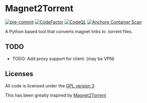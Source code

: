 # Magnet2Torrent

[![pre-commit](https://img.shields.io/badge/pre--commit-enabled-brightgreen?logo=pre-commit&logoColor=white)](https://github.com/pre-commit/pre-commit)
[![CodeFactor](https://www.codefactor.io/repository/github/usma0118/magnet2torrent/badge)](https://www.codefactor.io/repository/github/usma0118/magnet2torrent)
[![CodeQL](https://github.com/usma0118/magnet2torrent/actions/workflows/codeql-analysis.yml/badge.svg)](https://github.com/usma0118/magnet2torrent/actions/workflows/codeql-analysis.yml)
[![Anchore Container Scan](https://github.com/usma0118/magnet2torrent/actions/workflows/anchore-analysis.yml/badge.svg)](https://github.com/usma0118/magnet2torrent/actions/workflows/anchore-analysis.yml)

A Python based tool that converts magnet links to .torrent files.

## TODO

- TODO: Add proxy support for client. (may be VPN)

## Licenses

All code is licensed under the [GPL version 3](http://www.gnu.org/licenses/gpl.html)

This has been greatly inspired by [Magnet2Torrent](https://github.com/danfolkes/Magnet2Torrent)
